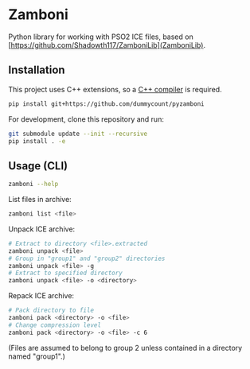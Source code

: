# Zamboni

Python library for working with PSO2 ICE files, based on [https://github.com/Shadowth117/ZamboniLib](ZamboniLib).

## Installation

This project uses C++ extensions, so a [C++ compiler](https://wiki.python.org/moin/WindowsCompilers) is required.

```sh
pip install git+https://github.com/dummycount/pyzamboni
```

For development, clone this repository and run:

```sh
git submodule update --init --recursive
pip install . -e
```

## Usage (CLI)

```sh
zamboni --help
```

List files in archive:

```sh
zamboni list <file>
```

Unpack ICE archive:

```sh
# Extract to directory <file>.extracted
zamboni unpack <file>
# Group in "group1" and "group2" directories
zamboni unpack <file> -g
# Extract to specified directory
zamboni unpack <file> -o <directory>
```

Repack ICE archive:

```sh
# Pack directory to file
zamboni pack <directory> -o <file>
# Change compression level
zamboni pack <directory> -o <file> -c 6
```

(Files are assumed to belong to group 2 unless contained in a directory named "group1".)
